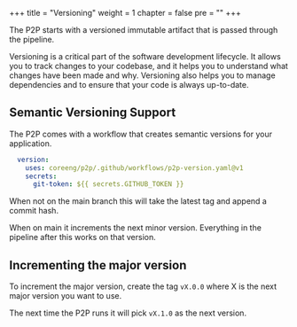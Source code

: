 +++
title = "Versioning"
weight = 1
chapter = false
pre = ""
+++

The P2P starts with a versioned immutable artifact that is passed through the pipeline.

Versioning is a critical part of the software development lifecycle. It allows you to track changes to your codebase, and it helps you to understand what changes have been made and why. Versioning also helps you to manage dependencies and to ensure that your code is always up-to-date.

## Semantic Versioning Support

The P2P comes with a workflow that creates semantic versions for your application.

```yaml
  version:
    uses: coreeng/p2p/.github/workflows/p2p-version.yaml@v1
    secrets:
      git-token: ${{ secrets.GITHUB_TOKEN }} 
```

When not on the main branch this will take the latest tag and append a commit hash.

When on main it increments the next minor version.
Everything in the pipeline after this works on that version.

## Incrementing the major version

To increment the major version, create the tag `vX.0.0` where X is the next major version you want to use.

The next time the P2P runs it will pick `vX.1.0` as the next version.
